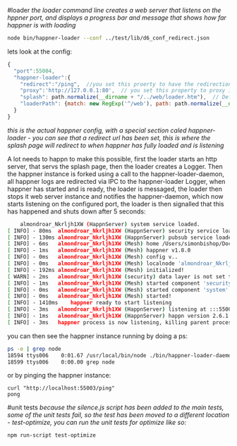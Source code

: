 #loader
*the loader command line creates a web server that listens on the hppner port, and displays a progress bar and message that shows how far happner is with loading*

```bash
node bin/happner-loader --conf ../test/lib/d6_conf_redirect.json
```

lets look at the config:
```javascript
{
  "port":55004,
  "happner-loader":{
    "redirect":"/ping",  //you set this proerty to have the redirection occur after handover has happened between the loader and the actual happner instance
    "proxy":'http://127.0.0.1:80',  // you set this property to proxy incoming requests to a different server, before handover
    "splash": path.normalize(__dirname + "/../web/loader.htm"),  // Default loader.htm screen, this is bundled with happner by default.
    "loaderPath": {match: new RegExp('^/web'), path: path.normalize(__dirname + '/../web')}  // Specify alternate happner-loader pages, this object contains match (a regular expression of the URL) and path (resolves to a path on the filesytem)
  }
}
````
*this is the actual happner config, with a special section caled happner-loader - you can see that a redirect url has been set, this is where the splash page will redirect to when happner has fully loaded and is listening*


A lot needs to happn to make this possible, first the loader starts an http server, that servs the splash page, then the loader creates a Logger. 
Then the happner instance is forked using a call to the happner-loader-daemon, all happner logs are redirected via IPC to the happner-loader Logger, when happner has started and is ready, the loader is messaged, the loader then stops it web server instance and notifies the happner-daemon, which now starts listening on the configured port, the loader is then signalled that this has happened and shuts down after 5 seconds:

```bash
	almondroar_Nkrljh1XW (HappnServer) system service loaded.
[ INFO] - 80ms	almondroar_Nkrljh1XW (HappnServer) security service loaded.
[ INFO] - 130ms	almondroar_Nkrljh1XW (HappnServer) pubsub service loaded.
[ INFO] - 6ms	almondroar_Nkrljh1XW (Mesh) home /Users/simonbishop/Documents/Projects/happner/bin
[ INFO] - 1ms	almondroar_Nkrljh1XW (Mesh) happner v1.8.0
[ INFO] - 0ms	almondroar_Nkrljh1XW (Mesh) config v..
[ INFO] - 0ms	almondroar_Nkrljh1XW (Mesh) localnode 'almondroar_Nkrljh1XW' at pid 30606
[ INFO] - 192ms	almondroar_Nkrljh1XW (Mesh) initialized!
[ WARN] - 2ms	almondroar_Nkrljh1XW (security) data layer is not set to secure in config
[ INFO] - 1ms	almondroar_Nkrljh1XW (Mesh) started component 'security'
[ INFO] - 0ms	almondroar_Nkrljh1XW (Mesh) started component 'system'
[ INFO] - 0ms	almondroar_Nkrljh1XW (Mesh) started!
[ INFO] - 1410ms	happner ready to start listening
[ INFO] - 3ms	almondroar_Nkrljh1XW (HappnServer) listening at :::55004
[ INFO] - 1ms	almondroar_Nkrljh1XW (HappnServer) happn version 2.6.1
[ INFO] - 3ms	happner process is now listening, killing parent process in 5 seconds
```

you can then see the happner instance running by doing a ps:

```bash
ps -e | grep node
18594 ttys006    0:01.67 /usr/local/bin/node ./bin/happner-loader-daemon --conf ../test/lib/test_conf.json
18599 ttys006    0:00.00 grep node
```

or by pinging the happner instance:

```
curl "http://localhost:55003/ping"
pong
```

#unit tests
*because the silence.js script has been added to the main tests, some of the unit tests fail, so the test has been moved to a different location - test-optimize, you can run the unit tests for optimize like so:*
```bash
npm run-script test-optimize
```

